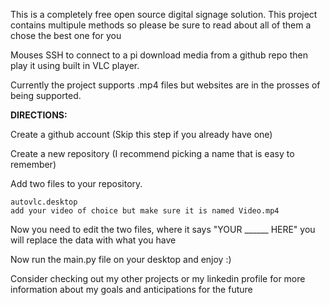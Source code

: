 This is a completely free open source digital signage solution. This project contains multipule methods so please be sure to read about all of them a chose the best one for you

Mouses SSH to connect to a pi download media from a github repo then play it using built in VLC player.

Currently the project supports .mp4 files but websites are in the prosses of being supported.

**DIRECTIONS:**

Create a github account (Skip this step if you already have one)

Create a new repository (I recommend picking a name that is easy to remember)

Add two files to your repository.

    autovlc.desktop
    add your video of choice but make sure it is named Video.mp4

Now you need to edit the two files, where it says "YOUR ______ HERE" you will replace the data with what you have

Now run the main.py file on your desktop and enjoy :)


Consider checking out my other projects or my linkedin profile for more information about my goals and anticipations for the future
